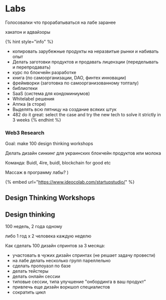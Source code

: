 # Labs

Голосовалки что прорабатываться на лабе заранее

хакатон и адвайзоры

{% hint style="info" %}
* копировать зарубежные продукты на неразвитые рынки и набивать опыт
* Делать заготовки продуктов и продавать лицензции \(переделывать и перепродавать\)
* курс по блокчейн разработке
* книга \(по самоорганизации, DAO, финтех инновации\)
* фреймворки \(заготовка по самоорганизованному топталу\)
* библиотеки
* SaaS \(система для кондоминиумов\)
* Whitelabel решения
* Аппка \(в сторе\)
* Выделять всю пятницу на создание всяких штук
* 482 do it great: select the case and try the new tech to solve it strictly in 3 weeks
{% endhint %}

### Web3 Research

Goal: make 100 design thinking workshops

Делать дизайн синкинг для украинских блокчейн продуктов или молока

Команда: Buidl, 4ire, buidl, blockchain for good etc

Массаж в программу лабы? \)

{% embed url="https://www.ideocolab.com/startupstudio/" %}

## Design Thinking Workshops



## Design thinking <a id="FintechInnovators-Designthinking"></a>

100 недель, 2 года одному

либо 1 год х 2 человека каждую неделю

Как сделать 100 дизайн спринтов за 3 месяца:

* участовать в чужих дизайн спринтах \(не решает задачу провести\)
* на лабе делать несколько групп пареллельно
* сделать пропоуазл по базе
* делать тейстеры
* делать онлайн сессии
* типовые сессии, типа улучшение "онбординга в ваш продукт"
* привлечь еще дизайн воркшоп специалистов
* сократить цикл

